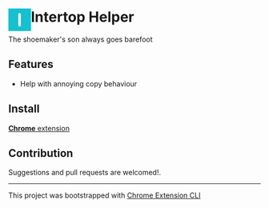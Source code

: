 # <img src="https://raw.githubusercontent.com/kiriltaran/intertop-helper/master/public/icons/icon_64.png" width="45" align="left"> Intertop Helper

The shoemaker's son always goes barefoot

## Features

- Help with annoying copy behaviour

## Install

[**Chrome** extension](https://chrome.google.com/webstore/detail/intertop-helper/afojcomdaplgmdpollinliogkecalbeo)

## Contribution

Suggestions and pull requests are welcomed!.

---

This project was bootstrapped with [Chrome Extension CLI](https://github.com/dutiyesh/chrome-extension-cli)


